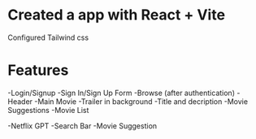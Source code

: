 # Created a app with React + Vite
Configured Tailwind css
# Features
 -Login/Signup
  -Sign In/Sign Up Form
 -Browse (after authentication)
  -Header
  -Main Movie
    -Trailer in background
    -Title and decription
    -Movie Suggestions
       -Movie List

 -Netflix GPT
   -Search Bar
   -Movie Suggestion

